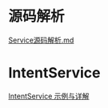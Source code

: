 # 源码解析

[Service源码解析.md](https://github.com/asLody/SourceAnalysis/blob/master/Service%E6%BA%90%E7%A0%81%E8%A7%A3%E6%9E%90.md)

# IntentService


[IntentService 示例与详解](https://www.jianshu.com/p/332b6daf91f0)